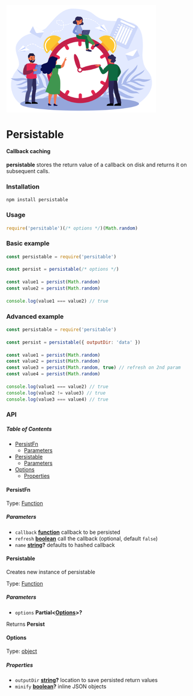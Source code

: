 <img src="./logo.svg" WIDTH=400>

# Persistable

#### Callback caching

**persistable** stores the return value of a callback on disk and returns it on subsequent calls.

### Installation

    npm install persistable

### Usage

```javascript
require('persitable')(/* options */)(Math.random)
```

### Basic example

```javascript
const persistable = require('persitable')

const persist = persistable(/* options */)

const value1 = persist(Math.random)
const value2 = persist(Math.random)

console.log(value1 === value2) // true
```

### Advanced example

```javascript
const persistable = require('persitable')

const persist = persistable({ outputDir: 'data' })

const value1 = persist(Math.random)
const value2 = persist(Math.random)
const value3 = persist(Math.random, true) // refresh on 2nd param
const value4 = persist(Math.random)

console.log(value1 === value2) // true
console.log(value2 != value3) // true
console.log(value3 === value4) // true
```

### API

<!-- Generated by documentation.js. Update this documentation by updating the source code. -->

##### Table of Contents

*   [PersistFn](#persistfn)
    *   [Parameters](#parameters)
*   [Persistable](#persistable)
    *   [Parameters](#parameters-1)
*   [Options](#options)
    *   [Properties](#properties)

#### PersistFn

Type: [Function](https://developer.mozilla.org/docs/Web/JavaScript/Reference/Statements/function)

##### Parameters

*   `callback` **[function](https://developer.mozilla.org/docs/Web/JavaScript/Reference/Statements/function)** callback to be persisted
*   `refresh` **[boolean](https://developer.mozilla.org/docs/Web/JavaScript/Reference/Global_Objects/Boolean)** call the callback (optional, default `false`)
*   `name` **[string](https://developer.mozilla.org/docs/Web/JavaScript/Reference/Global_Objects/String)?** defaults to hashed callback

####

#### Persistable

Creates new instance of persistable

Type: [Function](https://developer.mozilla.org/docs/Web/JavaScript/Reference/Statements/function)

##### Parameters

*   `options` **Partial<[Options](#options)>?** 

Returns **Persist** 

#### Options

Type: [object](https://developer.mozilla.org/docs/Web/JavaScript/Reference/Global_Objects/Object)

##### Properties

*   `outputDir` **[string](https://developer.mozilla.org/docs/Web/JavaScript/Reference/Global_Objects/String)?** location to save persisted return values
*   `minify` **[boolean](https://developer.mozilla.org/docs/Web/JavaScript/Reference/Global_Objects/Boolean)?** inline JSON objects
